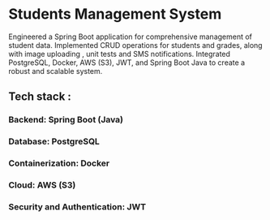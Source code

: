 # Students Management System
Engineered a Spring Boot application for comprehensive management of student data. Implemented CRUD operations for students and grades, along with image uploading , unit tests and SMS notifications. Integrated PostgreSQL, Docker, AWS (S3), JWT, and Spring Boot Java to create a robust and scalable system.

## Tech stack : 

### Backend: Spring Boot (Java)
### Database: PostgreSQL
### Containerization: Docker
### Cloud: AWS (S3)
### Security and Authentication: JWT
